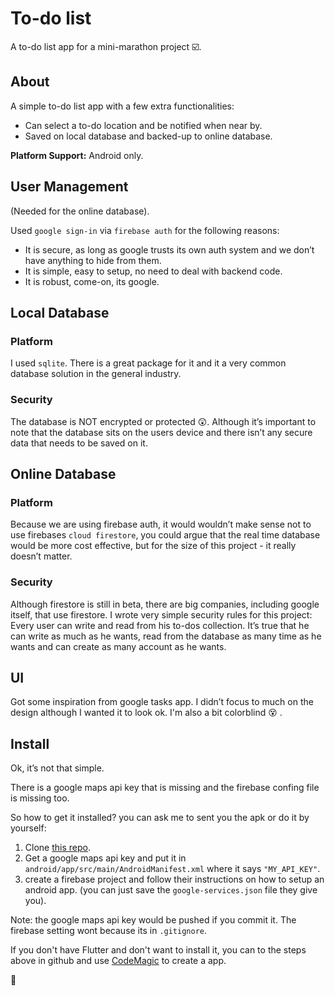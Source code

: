 # To-do list

A to-do list app for a mini-marathon project ☑️.

## About

A simple to-do list app with a few extra functionalities:

- Can select a to-do location and be notified when near by.
- Saved on local database and backed-up to online database.

**Platform Support:** Android only.

## User Management

(Needed for the online database).

Used `google sign-in` via `firebase auth` for the following reasons:

- It is secure, as long as google trusts its own auth system and we don’t have anything to hide from them.
- It is simple, easy to setup, no need to deal with backend code.
- It is robust, come-on, its google.

## Local Database

### Platform

I used `sqlite`. There is a great package for it and it a very common database solution in the general industry.

### Security

The database is NOT encrypted or protected 😲. Although it’s important to note that the database sits on the users device and there isn’t any secure data that needs to be saved on it.

## Online Database

### Platform

Because we are using firebase auth, it would wouldn’t make sense not to use firebases `cloud firestore`, you could argue that the real time database would be more cost effective, but for the size of this project - it really doesn’t matter.

### Security

Although firestore is still in beta, there are big companies, including google itself, that use firestore. I wrote very simple security rules for this project: Every user can write and read from his to-dos collection. It’s true that he can write as much as he wants, read from the database as many time as he wants and can create as many account as he wants.

## UI

Got some inspiration from google tasks app. I didn’t focus to much on the design although I wanted it to look ok. I'm also a bit colorblind 😵 .

## Install

Ok, it’s not that simple.

There is a google maps api key that is missing and the firebase confing file is missing too.

So how to get it installed? you can ask me to sent you the apk or do it by yourself:

1. Clone [this repo](https://github.com/ZviKarp/todo-list).
2. Get a google maps api key and put it in `android/app/src/main/AndroidManifest.xml` where it says `"MY_API_KEY"`.
3. create a firebase project and follow their instructions on how to setup an android app. (you can just save the `google-services.json` file they give you).

Note: the google maps api key would be pushed if you commit it. The firebase setting wont because its in `.gitignore`.

If you don't have Flutter and don't want to install it, you can to the steps above in github and use [CodeMagic](https://codemagic.io) to create a app.


🍌
